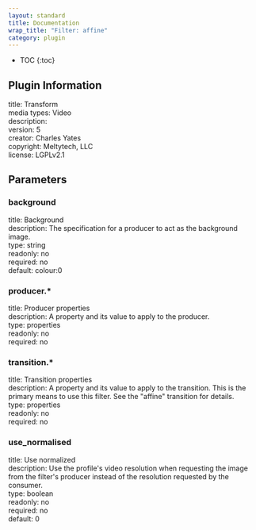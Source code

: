 ```yaml
---
layout: standard
title: Documentation
wrap_title: "Filter: affine"
category: plugin
---
```

* TOC
{:toc}

## Plugin Information

title: Transform  
media types:
Video  
description:   
version: 5  
creator: Charles Yates  
copyright: Meltytech, LLC  
license: LGPLv2.1  

## Parameters

### background

title: Background    
description:
The specification for a producer to act as the background image.  
type: string  
readonly: no  
required: no  
default: colour:0  

### producer.*

title: Producer properties    
description:
A property and its value to apply to the producer.  
type: properties  
readonly: no  
required: no  

### transition.*

title: Transition properties    
description:
A property and its value to apply to the transition. This is the primary means to use this filter. See the &quot;affine&quot; transition for details.  
type: properties  
readonly: no  
required: no  

### use_normalised

title: Use normalized    
description:
Use the profile&#39;s video resolution when requesting the image from the filter&#39;s producer instead of the resolution requested by the consumer.  
type: boolean  
readonly: no  
required: no  
default: 0  


